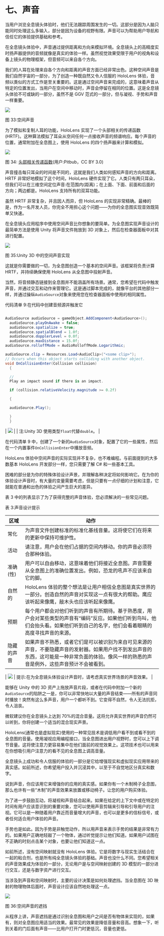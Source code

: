 # 七、声音

当用户浏览全息镜头体验时，他们无法跟踪周围发生的一切。这部分是因为人脑只能同时处理这么多输入，部分是因为设备的视野有限。声音可以为帮助用户导航和信任它的体验提供基础和参考。

在全息镜头体验中，声音通过提供距离和方向来模拟环境。全息镜头上的高精度实时扬声器提供的音频就像是真实的体验一样。虽然视觉效果受限于用户的视角和设备上镜头的物理框架，但音频可以来自各个方向。

我们的人耳在处理来自各个方向和距离的声音方面已经非常出色。这种空间声音是我们自然宇宙的一部分，为了创造一种既自然又令人信服的 HoloLens 体验，音频以类似的方式工作是至关重要的。这是通过空间声音来完成的，这意味着声音从特定的位置发出，当用户在空间中移动时，声音会停留在相同的位置。这是全息镜头体验不可或缺的一部分，虽然不是 GGV 范式的一部分，但与凝视、手势和声音一样重要。

![](img/image041.png)

图 33:空间声音

为了模拟和复制人耳的功能，HoloLens 实现了一个头部相关的传递函数(HRTF)。这种算法模拟了耳朵从空间任何一点接收声音的频谱响应。每个声音的位置，通常附加在全息图上，使用 HoloLens 的四个扬声器来计算和模拟。

![](img/image042.jpg)

图 34: [头部相关传递函数](https://commons.wikimedia.org/w/index.php?curid=36746864)(用户:Pitbub，CC BY 3.0)

声音撞击每只耳朵的时间是不同的，这就是我们人类如何感知声音的方向和距离。HRTF 非常好地模拟了这个时间，HoloLens 硬件实现了它。人类只有两只耳朵，但我们可以在三维空间定位声音:在范围内(距离)；在上面、下面、前面和后面的方向；两边都是。HoloLens 支持所有的双耳功能。

虽然 HRTF 非常复杂，并且因人而异，但 HoloLens 的实现非常精确。最棒的是，作为一名开发人员，你完全不用担心这个问题——为你的全息图实现音效既简单又快速。

在全息镜头应用程序中使用空间声音比你想象的要简单。为全息图实现声音设计的最简单方法是使用 Unity 将声音文件拖放到 3D 对象上，然后在检查器面板中对其进行配置。

![](img/image043.jpg)

图 35:Unity 3D 中的空间声音实现

这就是你需要做的一切，为全息图创造一个基本的空间声音。该框架将负责计算 HRTF，并持续确保使用 HoloLens 从全息图中投射声音。

当然，将音频静态链接到全息图并不能涵盖所有场景。通常，您希望在代码中触发声音，并通过交互和动作来管理它。这是通过脚本完成的，就像平台的其他部分一样，并通过操纵`AudioSource`对象来使用您在检查器面板中使用的相同属性。

代码清单 9:在代码中创建音频源并触发它

```cs

AudioSource audioSource = gameObject.AddComponent<AudioSource>();
  audioSource.playOnAwake = false;
  audioSource.spatialize = true;
  audioSource.spatialBlend = 1.0f;
  audioSource.dopplerLevel = 0.0f;
  audioSource.maxDistance = 15.0f;
audioSource.rolloffMode = AudioRolloffMode.Logarithmic;

audioSource.clip = Resources.Load<AudioClip>("<some clip>");
// Occurs when this object starts colliding with another object.
void OnCollisionEnter(Collision collision)
  {

  //
  Play an impact sound if there is an impact.

  if (collision.relativeVelocity.magnitude >= 0.2f)

  {

  audioSource.Play();

  }
  }

```

| ![](img/note.png) |
| 注:Unity 3D 使用类型`float`代替`double`。 |

在代码清单 9 中，创建了一个新的`AudioSource`对象，配置了它的一些属性，然后在一个内置事件`OnCollisionEnter`中播放音频。

HoloLens 体验中空间声音的实际实现并不复杂，也不难编程。与前面提到的大多数基本 HoloLens 开发部分一样，您只需要了解 C# 和一些基本工具。

困难的部分是为你的特殊体验设计声景，并理解各种决定将如何影响它。在为你的体验设计声音时，有大量的变量需要考虑，但是只要有一点仔细的计划和注意，它就能在普通和出色的体验之间产生巨大的差异。

表 3 中的列表显示了为了获得完整的声音体验，您必须解决的一些常见问题。

表 3:声音设计提示

| **区域** | **动作** |
| --- | --- |
| 常化 | 为声音文件创建标准的标准化基线音量。这将使它们在将来的更新中保持可维护性。 |
| 活动 | 请注意，用户会在他们占据的空间内移动。你的声音必须符合那种体验。 |
| 准确(性) | 用户可以自由移动，这意味着他们将接近全息图。声音需要从全息图上的准确位置发出。例如，恐龙的吼声不应该来自它的脚。 |
| 自然的 | HoloLens 体验的整个想法是让用户相信全息图是真实世界的一部分。创造自然的声音对实现这一点有很大的帮助。鹰应该听起来像鹰，敲木头也应该听起来像鹰。 |
| 预期 | 每个用户都会对他们听到的声音有所期待。基于熟悉度，用户会对某些类型的声音有“编码”反应。如果他们听到鸟叫，他们会抬头看。如果他们听到自己的名字，他们会看着眼睛的高度寻找声音的来源。 |
| 隐藏的声音 | 如果声音不熟悉，或者它们是可以被识别为来自可见来源的声音，不要隐藏声音的发射器。如果用户找不到发出声音的东西，这可能是一种非常负面的体验。像风一样的熟悉的声音是例外，这些声音预计不会被看到。 |

| ![](img/tip.png) | 提示:在为全息镜头体验设计声音时，请考虑真实世界场景的声音效果。 |

能够在 Unity 中的 3D 资产上拖放声音片段，或者在代码中附加一个新的`AudioSource`的陷阱之一是，你可以非常快地以大量的声音结束——所有的声音同时播放！突然有这么多声音，用户一个都听不到。它变得不自然，令人无法抗拒，令人沮丧。

微软建议你在全息镜头上达到 70%的混合音量。这将允许真实世界的声音仍然可以听到，你将创建一个适当的混合现实声景。

HoloLens(通常也是虚拟现实)使用的一种常见技术是调低用户看不到或看不到的全息图的音量。使用凝视应用编程接口，当全息图进出用户视野时，您可以上下调节音量。这将使注意力更容易集中在他们面前的视觉效果上。这项技术也可以用来在你想吸引用户注意力的看不见的全息图上调高音量。

全息镜头上成功和令人信服的体验的一部分是它给增强现实和虚拟现实应用带来的真实感。如前所述，你希望用户投入并沉浸其中，以至于不自觉地区分真实和数字。

说到声音，你应该用它来增强你的应用的真实感。如果你有一个木制椅子全息图，那么也许有一些“木制”的声音效果来放置或移动椅子。让您的用户购买体验。

为了进一步鼓励互动，将凝视和声音结合起来。如果在给定的上下文中或在特定的时间有用户应该意识到的重要对象，您可以使用声音剪辑来引导和引导用户的注视。它可以是一种随着用户靠近而音量增大的声音，也可以是更多的信标信号，或者任何适合用户体验的声音。

手势也是如此。因为手势是非触觉动作，所以用声音来表示手势的结果是非常有力的。如果用户正确地轻敲了一个物体，通过听觉提示让他们知道。如果用户试图在不正确的时刻点击某个对象，也要让他们知道这一点。

如前所述，没有空间映射就没有 HoloLens 体验。它是将数字与现实生活结合在一起的粘合剂，也是所有纯全息镜头体验的基础。声音也没什么不同。您希望相关的声音效果成为体验的一部分，无论用户是与空间映射创建的 3D 模型的一部分进行交互，还是与数字资产进行交互。

当涉及到声音和空间映射时，主要的设计决策是如何处理遮挡。当全息图在 3D 映射的物理物体后面时，声音设计应该自然地处理这一点。

![](img/image044.png)

图 36:空间声音的遮挡

从程序上讲，声音遮挡是通过识别全息图和用户之间是否有物体来实现的，如果有，则对全息图应用适当的效果。最常见的效果是降低音量和音高。想象一下，听到关着的门后面有声音——比用户打开门时更低沉，音量也更低。